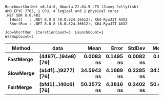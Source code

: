 ```

BenchmarkDotNet v0.14.0, Ubuntu 22.04.5 LTS (Jammy Jellyfish)
AMD EPYC 7763, 1 CPU, 4 logical and 2 physical cores
.NET SDK 8.0.402
  [Host]   : .NET 8.0.8 (8.0.824.36612), X64 RyuJIT AVX2
  ShortRun : .NET 8.0.8 (8.0.824.36612), X64 RyuJIT AVX2

Job=ShortRun  IterationCount=3  LaunchCount=1  
WarmupCount=3  

```
| Method    | data                 | Mean       | Error     | StdDev    | Median     | Min        | Max        | Gen0   | Allocated |
|---------- |--------------------- |-----------:|----------:|----------:|-----------:|-----------:|-----------:|-------:|----------:|
| **FastMerge** | **(4487(...)94e8) [76]** |  **0.0083 ns** | **0.1495 ns** | **0.0082 ns** |  **0.0045 ns** |  **0.0028 ns** |  **0.0177 ns** |      **-** |         **-** |
| **SlowMerge** | **(a1df(...)9277) [76]** | **34.5943 ns** | **4.1689 ns** | **0.2285 ns** | **34.5899 ns** | **34.3680 ns** | **34.8249 ns** | **0.0010** |      **80 B** |
| **FairMerge** | **(bfd1(...)40c6) [76]** | **50.3572 ns** | **4.3816 ns** | **0.2402 ns** | **50.4638 ns** | **50.0822 ns** | **50.5256 ns** | **0.0017** |     **144 B** |
